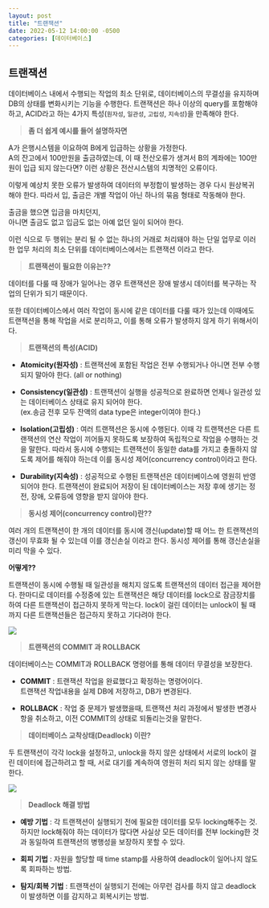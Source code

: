 ```yaml
---
layout: post
title: "트랜잭션"
date: 2022-05-12 14:00:00 -0500
categories: [데이터베이스]
---
```

## 트랜잭션

데이터베이스 내에서 수행되는 작업의 최소 단위로, 데이터베이스의 무결성을 유지하며 DB의 상태를 변화시키는 기능을 수행한다. 트랜잭션은 하나 이상의 query를 포함해야 하고, ACID라고 하는 4가지 특성(`원자성`, `일관성`, `고립성`, `지속성`)을 만족해야 한다.

> **좀 더 쉽게 예시를 들어 설명하자면**

A가 은행시스템을 이요하여 B에게 입급하는 상황을 가정한다.  
A의 잔고에서 100만원을 출금하였는데, 이 때 전산오류가 생겨서 B의 계좌에는 100만원이 입급 되지 않는다면? 이런 상황은 전산시스템의 치명적인 오류이다.

이렇게 예상치 못한 오류가 발생하여 데이터의 부정합이 발생하는 경우 다시 원상복귀 해야 한다. 따라서 입, 출금은 개별 작업이 아닌 하나의 묶음 형태로 작동해야 한다.

출금을 했으면 입금을 마치던지,  
아니면 출금도 없고 입금도 없는 아예 없던 일이 되어야 한다.

이런 식으로 두 행위는 분리 될 수 없는 하나의 거래로 처리돼야 하는 단일 업무로 이러한 업무 처리의 최소 단위를 데이터베이스에서는 트랜잭션 이라고 한다.

> **트랜잭션이 필요한 이유는??**

데이터를 다룰 때 장애가 일어나는 경우 트랜잭션은 장애 발생시 데이터를 복구하는 작업의 단위가 되기 때문이다.

또한 데이터베이스에서 여러 작업이 동시에 같은 데이터를 다룰 때가 있는데 이때에도 트랜잭션을 통해 작업을 서로 분리하고, 이를 통해 오류가 발생하지 않게 하기 위해서이다.

> **트랜잭션의 특성(ACID)**

-   **Atomicity(원자성)** : 트랜잭션에 포함된 작업은 전부 수행되거나 아니면 전부 수행되지 말아야 한다. (all or nothing)
    
-   **Consistency(일관성)** : 트랜잭션이 실행을 성공적으로 완료하면 언제나 일관성 있는 데이터베이스 상태로 유지 되어야 한다.  
    (ex.송금 전후 모두 잔액의 data type은 integer이여야 한다.)
    
-   **Isolation(고립성)** : 여러 트랜잭션은 동시에 수행된다. 이때 각 트랜잭션은 다른 트랜잭션의 연산 작업이 끼어들지 못하도록 보장하여 독립적으로 작업을 수행하는 것을 말한다. 따라서 동시에 수행되는 트랜잭션이 동일한 data를 가지고 충돌하지 않도록 제어를 해줘야 하는데 이를 동시성 제어(concurrency control)이라고 한다.
    
-   **Durability(지속성)** : 성공적으로 수행된 트랜잭션은 데이터베이스에 영원히 반영되어야 한다. 트랜잭션이 완료되어 저장이 된 데이터베이스는 저장 후에 생기는 정전, 장애, 오류등에 영향을 받지 않아야 한다.
    

> **동시성 제어(concurrency control)란??**

여러 개의 트랜잭션이 한 개의 데이터를 동시에 갱신(update)할 때 어느 한 트랜잭션의 갱신이 무효화 될 수 있는데 이를 갱신손실 이라고 한다. 동시성 제어를 통해 갱신손실을 미리 막을 수 있다.

**어떻게??**

트랜잭션이 동시에 수행될 때 일관성을 해치지 않도록 트랜잭션의 데이터 접근을 제어한다. 한마디로 데이터를 수정중에 있는 트랜잭션은 해당 데이터를 lock으로 잠금장치를 하여 다른 트랜잭션이 접근하지 못하게 막는다. lock이 걸린 데이터는 unlock이 될 때까지 다른 트랜잭션들은 접근하지 못하고 기다려야 한다.

![](https://velog.velcdn.com/images/lkdfj6/post/bd322131-91eb-47f6-a959-e93419b75eef/image.png)

> **트랜잭션의 COMMIT 과 ROLLBACK**

데이터베이스는 COMMIT과 ROLLBACK 명령어를 통해 데이터 무결성을 보장한다.

-   **COMMIT** : 트랜잭션 작업을 완료했다고 확정하는 명령어이다.  
    트랜잭션 작업내용을 실제 DB에 저장하고, DB가 변경된다.
    
-   **ROLLBACK** : 작업 중 문제가 발생했을때, 트랜잭션 처리 과정에서 발생한 변경사항을 취소하고, 이전 COMMIT의 상태로 되돌리는것을 말한다.
    

> **데이터베이스 교착상태(Deadlock) 이란?**

두 트랜잭션이 각각 lock을 설정하고, unlock을 하지 않은 상태에서 서로의 lock이 걸린 데이터에 접근하려고 할 때, 서로 대기를 계속하여 영원히 처리 되지 않는 상태를 말한다.

![](https://velog.velcdn.com/images/lkdfj6/post/b33558f2-b896-4666-8265-71baa135ceaa/image.png)

> **Deadlock 해결 방법**

-   **예방 기법** : 각 트랜잭션이 실행되기 전에 필요한 데이터를 모두 locking해주는 것. 하지만 lock해줘야 하는 데이터가 많다면 사실상 모든 데이터를 전부 locking한 것과 동일하여 트랜잭션의 병행성을 보장하지 못할 수 있다.
    
-   **회피 기법** : 자원을 할당할 때 time stamp를 사용하여 deadlock이 일어나지 않도록 회파하는 방법.
    
-   **탐지/회복 기법** : 트랜잭션이 실행되기 전에는 아무런 검사를 하지 않고 deadlock이 발생하면 이를 감지하고 회복시키는 방법.